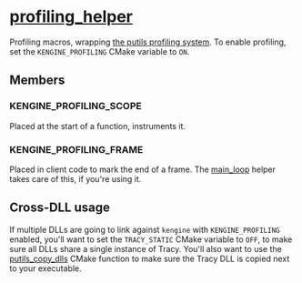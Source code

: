 # [profiling_helper](profiling_helper.hpp)

Profiling macros, wrapping [the putils profiling system](https://github.com/phisko/putils/blob/main/putils/profiling.md). To enable profiling, set the `KENGINE_PROFILING` CMake variable to `ON`.

## Members

### KENGINE_PROFILING_SCOPE

Placed at the start of a function, instruments it.

### KENGINE_PROFILING_FRAME

Placed in client code to mark the end of a frame. The [main_loop](main_loop.md) helper takes care of this, if you're using it.

## Cross-DLL usage

If multiple DLLs are going to link against `kengine` with `KENGINE_PROFILING` enabled, you'll want to set the `TRACY_STATIC` CMake variable to `OFF`, to make sure all DLLs share a single instance of Tracy. You'll also want to use the [putils_copy_dlls](https://github.com/phisko/cmake_helpers/blob/main/CMakeModules/putils_copy_dlls.cmake) CMake function to make sure the Tracy DLL is copied next to your executable.